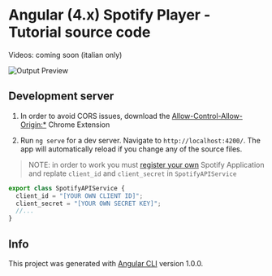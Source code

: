 # Angular (4.x) Spotify Player - Tutorial source code

Videos: coming soon (italian only)

![Output Preview](spotify-preview-ani.gif "Output Preview")


## Development server

1. In order to avoid CORS issues, download the [Allow-Control-Allow-Origin:*](https://chrome.google.com/webstore/detail/allow-control-allow-origi/nlfbmbojpeacfghkpbjhddihlkkiljbi/related?hl=en) Chrome Extension

2. Run `ng serve` for a dev server. Navigate to `http://localhost:4200/`. The app will automatically reload if you change any of the source files.

> NOTE: in order to work you must [register your own](https://developer.spotify.com/web-api/authorization-guide/) Spotify Application and replate `client_id` and `client_secret` in `SpotifyAPIService`

```typescript
export class SpotifyAPIService {
  client_id = "[YOUR OWN CLIENT ID]";
  client_secret = "[YOUR OWN SECRET KEY]";
  //...
}
```

## Info

This project was generated with [Angular CLI](https://github.com/angular/angular-cli) version 1.0.0.
